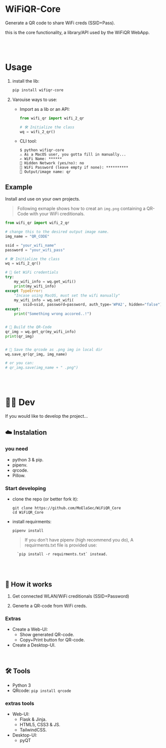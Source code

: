# WiFiQR-Core

Generate a QR code to share WiFi creds (SSID+Pass).

this is the core functionality, a library/API used by the WiFiQR WebApp.

<br>
<br>

# Usage

1. install the lib:

   ```bash
   pip install wifiqr-core
   ```

2. Varouise ways to use:

   - Import as a lib or an API:

     ```python
     from wifi_qr import wifi_2_qr

     # 🛠 Initialize the class
     wq = wifi_2_qr()
     ```

   - CLI tool:
     ```shell
     $ python wifiqr-core
     ⚠️ As a MacOS user, you gotta fill in manually...
     ✍️ WiFi Name: ******
     🙈 Hidden Network (yes/no): no
     🔐 WiFi Password (leave empty if none): **********
     🎨 Output/image name: qr
     ```

## Example

Install and use on your own projects.

> Following exmaple shows how to creat an `img.png` containing a QR-Code with your WiFi creditionals.

```python
from wifi_qr import wifi_2_qr

# change this to the desired output image name.
img_name = "QR_CODE"

ssid = "your_wifi_name"
password = "your_wifi_pass"

# 🛠 Initialize the class
wq = wifi_2_qr()

# 🔐 Get WiFi credentials
try:
    my_wifi_info = wq.get_wifi()
    print(my_wifi_info)
except TypeError:
    "Incase using MacOS, must set the wifi manually"
    my_wifi_info = wq.set_wifi(
        ssid=ssid, password=password, auth_type='WPA2', hidden="false")
except:
    print("Something wrong accored..!")


# 🎨 Build the QR-Code
qr_img = wq.get_qr(my_wifi_info)
print(qr_img)


# 💾 Save the qrcode as .png img in local dir
wq.save_qr(qr_img, img_name)

# or you can:
# qr_img.save(img_name + " .png")
```

<br>
<br>

# 👨‍💻 Dev

If you would like to develop the project...

## ☁️ Instalation

### you need

- python 3 & pip.
- pipenv.
- qrcode.
- Pillow.

### Start developing

- clone the repo (or better fork it):

  ```shell
  git clone https://github.com/MoElaSec/WiFiQR_Core
  cd WiFiQR_Core
  ```

- install requirments:

  ```shell
  pipenv install
  ```

  > If you don't have pipenv (high recommend you do), A requirments.txt file is provided use:

        `pip install -r requirments.txt` instead.

<br>
<br>

## 🧐 How it works

1. Get connected WLAN/WiFi creditionals (SSID+Password)

2. Generte a QR-code from WiFi creds.

### Extras

- Create a Web-UI:
  - Show generated QR-code.
  - Copy+Print button for QR-code.
- Create a Desktop-UI.

<br>

## 🛠 Tools

- Python 3
- QRcode: `pip install qrcode`

### extras tools

- Web-UI:
  - Flask & Jinja.
  - HTML5, CSS3 & JS.
  - TailwindCSS.
- Desktop-UI:
  - pyQT
